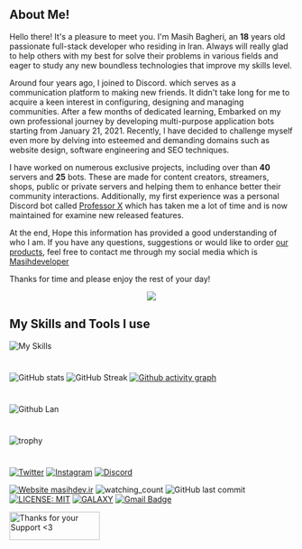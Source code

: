 ## About Me!
Hello there! It's a pleasure to meet you. I'm Masih Bagheri, an **18** years old passionate full-stack developer who residing in Iran. Always will really glad to help others with my best for solve their problems in various fields and eager to study any new boundless technologies that improve my skills level.

Around four years ago, I joined to Discord. which serves as a communication platform to making new friends. It didn't take long for me to acquire a keen interest in configuring, designing and managing communities. After a few months of dedicated learning, Embarked on my own professional journey by developing multi-purpose application bots starting from January 21, 2021. Recently, I have decided to challenge myself even more by delving into esteemed and demanding domains such as website design, software engineering and SEO techniques.

I have worked on numerous exclusive projects, including over than **40** servers and **25** bots. These are made for content creators, streamers, shops, public or private servers and helping them to enhance better their community interactions. Additionally, my first experience was a personal Discord bot called [Professor X](https://discord.gg/AU7654nKDC) which has taken me a lot of time and is now maintained for examine new released features.

At the end, Hope this information has provided a good understanding of who I am. If you have any questions, suggestions or would like to order [our products](https://masihdev.ir/services), feel free to contact me through my social media which is [Masihdeveloper ](https://zil.ink/masihdeveloper)

Thanks for time and please enjoy the rest of your day!

<p align="center"> <img src="https://readme-typing-svg.demolab.com/?lines=Full-Stack%20Programmer%20;Discord%20Bot%20Developer;Experienced%20Graphic%20Designer;3%2B%20years%20of%20coding%20experience;Always%20learning%20new%20things&font=Fira%20Code&center=true&width=550&height=55&color=329ced&vCenter=true&pause=1000&size=30" /></a> </p>


## My Skills and Tools I use
![My Skills](https://skillicons.dev/icons?i=discordjs,js,ts,html,css,nodejs,jquery,bootstrap,php,mongodb,ps,vscode,cloudflare,discord,git)

#
![GitHub stats](https://github-readme-stats.vercel.app/api?username=Masihdeveloper&count_private=true&show_icons=true&title_color=57cdf1&text_color=ffffff&icon_color=57cdf1&border_color=0d1117&bg_color=0d1117)
![GitHub Streak](https://streak-stats.demolab.com/?user=Masihdeveloper&background=0d1117&border=0d1117&stroke=57cdf1&ring=57cdf1&fire=57cdf1&currStreakNum=57cdf1&sideNums=57cdf1&currStreakLabel=57cdf1&sideLabels=57cdf1&dates=ffffff)
[![Github activity graph](https://github-readme-activity-graph.vercel.app/graph?username=masihdeveloper&theme=react-dark)](https://github.com/masihdeveloper/masihdeveloper)
#
![Github Lan](https://github-readme-stats.vercel.app/api/top-langs?username=masihdeveloper&count_private=true&show_icons=true&title_color=57cdf1&text_color=ffffff&icon_color=57cdf1&border_color=0d1117&bg_color=0d1117)

#

![trophy](https://github-profile-trophy.vercel.app/?username=masihdeveloper&theme=tokyonight)
#

[![Twitter](https://img.shields.io/badge/Twitter-1DA1F2?style=for-the-badge&logo=twitter&logoColor=white)](https://twitter.com/masihdeveloper_)
[![Instagram](https://img.shields.io/badge/Instagram-E4405F?style=for-the-badge&logo=instagram&logoColor=white)](https://instagram.com/masihdeveloper)
[![Discord](https://img.shields.io/badge/Discord-5865F2?style=for-the-badge&logo=discord&logoColor=white)](https://discord.com/users/901765485341859911)


[![Website masihdev.ir](https://img.shields.io/website-up-down-green-red/http/shields.io.svg)](https://masihdev.ir)
<img src="https://komarev.com/ghpvc/?username=Masihdev1&color=brightgreen" alt="watching_count" />
![GitHub last commit](https://img.shields.io/github/last-commit/masihdeveloper/masihdeveloper)
[![LICENSE: MIT](https://img.shields.io/badge/License-MIT-yellow.svg)](https://opensource.org/licenses/MIT)
[![GALAXY](https://badgen.net/discord/members/AU7654nKDC)](https://discord.gg/AU7654nKDC)
[![Gmail Badge](https://img.shields.io/badge/Gmail-c14438?style=flat-square&logo=Gmail&logoColor=white&link=mailto:contact@masihdev.ir)](mailto:contact@masihdev.ir)

<p><a href="https://masihdev.ir/donate" target="_blank"> <img align="left" src="https://cdn.buymeacoffee.com/buttons/v2/default-yellow.png" height="50" width="160" alt="Thanks for your Support &lt;3"></a></p>

